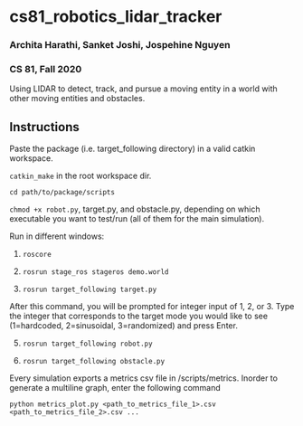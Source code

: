 # cs81_robotics_lidar_tracker

### Archita Harathi, Sanket Joshi, Jospehine Nguyen 
### CS 81, Fall 2020 

Using LIDAR to detect, track, and pursue a moving entity in a world with other moving entities and obstacles.

## Instructions
Paste the package (i.e. target_following directory) in a valid catkin workspace.

`catkin_make` in the root workspace dir.

`cd path/to/package/scripts`

`chmod +x robot.py`, target.py, and obstacle.py, depending on which executable you want to test/run (all of them for the main simulation).

Run in different windows:

1. `roscore`

2. `rosrun stage_ros stageros demo.world`

4. `rosrun target_following target.py`

After this command, you will be prompted for integer input of 1, 2, or 3. Type the integer that corresponds to the target mode you would like to see (1=hardcoded, 2=sinusoidal, 3=randomized) and press Enter.

5. `rosrun target_following robot.py`

6. `rosrun target_following obstacle.py`

Every simulation exports a metrics csv file in /scripts/metrics. Inorder to generate a multiline graph, enter the following command

`python metrics_plot.py <path_to_metrics_file_1>.csv <path_to_metrics_file_2>.csv ...`